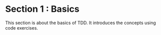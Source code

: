 # Section 1 : Basics #

This section is about the basics of TDD. It introduces the concepts using code exercises.
